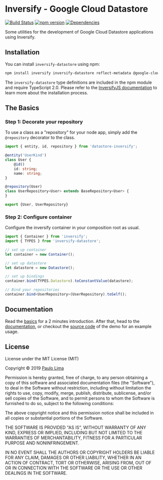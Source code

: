 # Inversify - Google Cloud Datastore 

[![Build Status](https://travis-ci.com/pflima92/google-cloud-datastore-inversify.svg?branch=master)](https://travis-ci.com/pflima92/google-cloud-datastore-inversify)
[![npm version](https://badge.fury.io/js/inversify-datastore.svg)](https://badge.fury.io/js/inversify-datastore)
[![Dependencies](https://david-dm.org/pflima92/google-cloud-datastore-inversify.svg)](https://david-dm.org/pflima92/google-cloud-datastore-inversify#info=dependencies)

Some utilities for the development of Google Cloud Datastore applications using Inversify.

## Installation

You can install `inversify-datastore` using npm:

```sh
npm install inversify inversify-datastore reflect-metadata @google-cloud/datastore --save
```

The `inversify-datastore` type definitions are included in the npm module and require TypeScript 2.0.
Please refer to the [InversifyJS documentation](https://github.com/inversify/InversifyJS#installation) to learn more about the installation process.

## The Basics

### Step 1: Decorate your repository

To use a class as a "repository" for your node app, simply add the `@repository` decorator to the class. 

```ts
import { entity, id, repository } from 'datastore-inversify';

@entity('UserKind')
class User {
    @id()
    id: string;
    name: string;
}

@repository(User)
class UserRepository<User> extends BaseRepository<User> {
}

export {User, UserRepository}
```

### Step 2: Configure container

Configure the inversify container in your composition root as usual.

```ts
import { Container } from 'inversify';
import { TYPES } from 'inversify-datastore';

// set up container
let container = new Container();

// set up datastore
let datastore = new Datastore();

// set up bindings
container.bind(TYPES.Datastore).toConstantValue(datastore);

// Bind your repositories
container.bind<UserRepository>(UserRepository).toSelf();
```

## Documentation

Read the [basics](https://github.com/pflima92/google-cloud-datastore-inversify#the-basics) for a 2 minutes introduction. After that, head to the [documentation](https://github.com/pflima92/google-cloud-datastore-inversify/wiki), or checkout the [source code](https://github.com/pflima92/google-cloud-datastore-inversify-example) of the demo for an example usage.

## License

License under the MIT License (MIT)

Copyright © 2019 [Paulo Lima](https://github.com/pflima92)

Permission is hereby granted, free of charge, to any person obtaining a copy of this software and associated documentation files (the "Software"), to deal in the Software without restriction, including without limitation the rights to use, copy, modify, merge, publish, distribute, sublicense, and/or sell copies of the Software, and to permit persons to whom the Software is furnished to do so, subject to the following conditions:

The above copyright notice and this permission notice shall be included in all copies or substantial portions of the Software.

THE SOFTWARE IS PROVIDED "AS IS", WITHOUT WARRANTY OF ANY KIND, EXPRESS OR IMPLIED, INCLUDING BUT NOT LIMITED TO THE WARRANTIES OF MERCHANTABILITY, FITNESS FOR A PARTICULAR PURPOSE AND NONINFRINGEMENT.

IN NO EVENT SHALL THE AUTHORS OR COPYRIGHT HOLDERS BE LIABLE FOR ANY CLAIM, DAMAGES OR OTHER LIABILITY, WHETHER IN AN ACTION OF CONTRACT, TORT OR OTHERWISE, ARISING FROM, OUT OF OR IN CONNECTION WITH THE SOFTWARE OR THE USE OR OTHER DEALINGS IN THE SOFTWARE.
